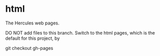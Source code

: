 html
====

The Hercules web pages.

DO NOT add files to this branch.  Switch to the html pages, which is the default for this project, by

git checkout gh-pages
